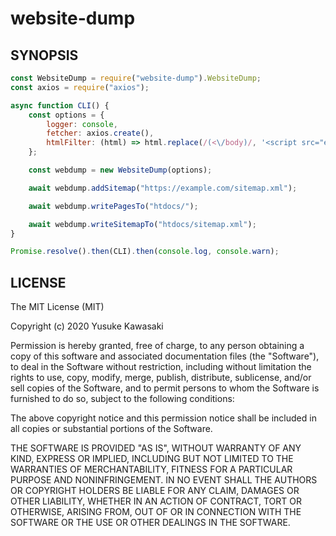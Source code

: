 # website-dump

## SYNOPSIS

```js
const WebsiteDump = require("website-dump").WebsiteDump;
const axios = require("axios");

async function CLI() {
    const options = {
        logger: console,
        fetcher: axios.create(),
        htmlFilter: (html) => html.replace(/(<\/body)/, '<script src="example.js"></script>\n$1'),
    };

    const webdump = new WebsiteDump(options);

    await webdump.addSitemap("https://example.com/sitemap.xml");

    await webdump.writePagesTo("htdocs/");

    await webdump.writeSitemapTo("htdocs/sitemap.xml");
}

Promise.resolve().then(CLI).then(console.log, console.warn);
```

## LICENSE

The MIT License (MIT)

Copyright (c) 2020 Yusuke Kawasaki

Permission is hereby granted, free of charge, to any person obtaining a copy
of this software and associated documentation files (the "Software"), to deal
in the Software without restriction, including without limitation the rights
to use, copy, modify, merge, publish, distribute, sublicense, and/or sell
copies of the Software, and to permit persons to whom the Software is
furnished to do so, subject to the following conditions:

The above copyright notice and this permission notice shall be included in all
copies or substantial portions of the Software.

THE SOFTWARE IS PROVIDED "AS IS", WITHOUT WARRANTY OF ANY KIND, EXPRESS OR
IMPLIED, INCLUDING BUT NOT LIMITED TO THE WARRANTIES OF MERCHANTABILITY,
FITNESS FOR A PARTICULAR PURPOSE AND NONINFRINGEMENT. IN NO EVENT SHALL THE
AUTHORS OR COPYRIGHT HOLDERS BE LIABLE FOR ANY CLAIM, DAMAGES OR OTHER
LIABILITY, WHETHER IN AN ACTION OF CONTRACT, TORT OR OTHERWISE, ARISING FROM,
OUT OF OR IN CONNECTION WITH THE SOFTWARE OR THE USE OR OTHER DEALINGS IN THE
SOFTWARE.

